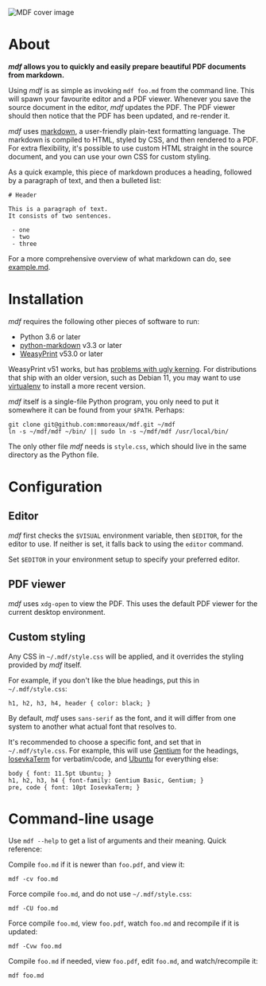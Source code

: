 ![MDF cover image](https://moreaux.nl/projects/mdf/github.png)

# About

**_mdf_ allows you to quickly and easily prepare beautiful PDF documents from markdown.**

Using _mdf_ is as simple as invoking `mdf foo.md` from the command line.
This will spawn your favourite editor and a PDF viewer.
Whenever you save the source document in the editor, _mdf_ updates the PDF.
The PDF viewer should then notice that the PDF has been updated, and re-render it.

_mdf_ uses [markdown](https://en.wikipedia.org/wiki/Markdown), a user-friendly plain-text formatting language.
The markdown is compiled to HTML, styled by CSS, and then rendered to a PDF.
For extra flexibility, it's possible to use custom HTML straight in the source document, and you can use your own CSS for custom styling.

As a quick example, this piece of markdown produces a heading, followed by a paragraph of text, and then a bulleted list:

```
# Header

This is a paragraph of text.
It consists of two sentences.

 - one
 - two
 - three
```

For a more comprehensive overview of what markdown can do, see [example.md](example.md).



# Installation

_mdf_ requires the following other pieces of software to run:

 - Python 3.6 or later
 - [python-markdown](https://github.com/Python-Markdown/markdown) v3.3 or later
 - [WeasyPrint](https://github.com/Kozea/WeasyPrint) v53.0 or later

WeasyPrint v51 works, but has [problems with ugly kerning](https://github.com/Kozea/WeasyPrint/issues/1199).
For distributions that ship with an older version, such as Debian 11, you may want to use [virtualenv](https://docs.python.org/3/library/venv.html) to install a more recent version.

_mdf_ itself is a single-file Python program, you only need to put it somewhere it can be found from your `$PATH`.
Perhaps:

```
git clone git@github.com:mmoreaux/mdf.git ~/mdf
ln -s ~/mdf/mdf ~/bin/ || sudo ln -s ~/mdf/mdf /usr/local/bin/
```

The only other file _mdf_ needs is `style.css`, which should live in the same directory as the Python file.



# Configuration

## Editor

_mdf_ first checks the `$VISUAL` environment variable, then `$EDITOR`, for the editor to use.
If neither is set, it falls back to using the `editor` command.

Set `$EDITOR` in your environment setup to specify your preferred editor.


## PDF viewer

_mdf_ uses `xdg-open` to view the PDF.
This uses the default PDF viewer for the current desktop environment.


## Custom styling

Any CSS in `~/.mdf/style.css` will be applied, and it overrides the styling provided by _mdf_ itself.

For example, if you don't like the blue headings, put this in `~/.mdf/style.css`:
```
h1, h2, h3, h4, header { color: black; }
```

By default, _mdf_ uses `sans-serif` as the font, and it will differ from one system to another what actual font that resolves to.

It's recommended to choose a specific font, and set that in `~/.mdf/style.css`.
For example, this will use [Gentium](https://fonts.google.com/specimen/Gentium+Basic) for the headings, [IosevkaTerm](https://typeof.net/Iosevka/) for verbatim/code, and [Ubuntu](https://fonts.google.com/specimen/Ubuntu) for everything else:

```
body { font: 11.5pt Ubuntu; } 
h1, h2, h3, h4 { font-family: Gentium Basic, Gentium; }
pre, code { font: 10pt IosevkaTerm; }
```



# Command-line usage

Use `mdf --help` to get a list of arguments and their meaning. Quick reference:

Compile `foo.md` if it is newer than `foo.pdf`, and view it:
```
mdf -cv foo.md
```

Force compile `foo.md`, and do not use `~/.mdf/style.css`:
```
mdf -CU foo.md
```

Force compile `foo.md`, view `foo.pdf`, watch `foo.md` and recompile if it is updated:
```
mdf -Cvw foo.md
```

Compile `foo.md` if needed, view `foo.pdf`, edit `foo.md`, and watch/recompile it:
```
mdf foo.md
```
